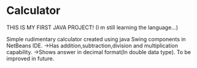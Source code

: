 # Calculator
THIS IS MY FIRST JAVA PROJECT!
(I m still learning the language...)

Simple rudimentary calculator created using java Swing components in NetBeans IDE.
->Has addition,subtraction,division and multiplication capability.
->Shows answer in decimal format(In double data type).
To be improved in future.

